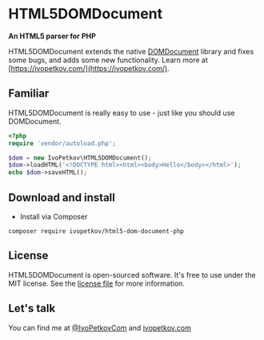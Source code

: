 # HTML5DOMDocument

**An HTML5 parser for PHP**

HTML5DOMDocument extends the native [DOMDocument](http://php.net/manual/en/class.domdocument.php) library and fixes some bugs, and adds some new functionality. Learn more at [https://ivopetkov.com/](https://ivopetkov.com/).

## Familiar

HTML5DOMDocument is really easy to use - just like you should use DOMDocument.
```php
<?php
require 'vendor/autoload.php';

$dom = new IvoPetkov\HTML5DOMDocument();
$dom->loadHTML('<!DOCTYPE html><html><body>Hello</body></html>');
echo $dom->saveHTML();
```

## Download and install

* Install via Composer
```
composer require ivopetkov/html5-dom-document-php
```

## License
HTML5DOMDocument is open-sourced software. It's free to use under the MIT license. See the [license file](https://github.com/ivopetkov/html5-dom-document-php/blob/master/LICENSE) for more information.

## Let's talk
You can find me at [@IvoPetkovCom](https://twitter.com/IvoPetkovCom) and [ivopetkov.com](http://ivopetkov.com)
